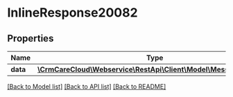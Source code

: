 # InlineResponse20082

## Properties
Name | Type | Description | Notes
------------ | ------------- | ------------- | -------------
**data** | [**\CrmCareCloud\Webservice\RestApi\Client\Model\MessageTemplate**](MessageTemplate.md) |  | [optional] 

[[Back to Model list]](../../README.md#documentation-for-models) [[Back to API list]](../../README.md#documentation-for-api-endpoints) [[Back to README]](../../README.md)

